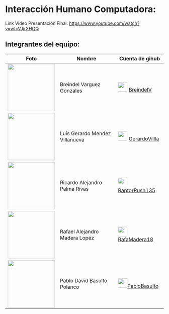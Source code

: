 

# Interacción Humano Computadora:

Link Video Presentación Final: https://www.youtube.com/watch?v=wfcVJjrXHQQ

## Integrantes del equipo:


|Foto                   | Nombre                          |Cuenta de gihub|
|-----------------------|---------------------------------|------------|
| <img src="./assets/varguez-breindel.jpg" width="150px">| Breindel Varguez Gonzales       | <img src="https://cdn-icons-png.flaticon.com/512/25/25231.png" width="30px"> [BreindelV](https://github.com/BreindelV)|
| <img src="./assets/mendez-gerardo.jpg" width="150px">  | Luis Gerardo Mendez Villanueva  | <img src="https://cdn-icons-png.flaticon.com/512/25/25231.png" width="30px"> [GerardoVillla](https://github.com/GerardoVillla)|
| <img src="./assets/palma-ricardo.jpeg" width="150px">  | Ricardo Alejandro Palma Rivas | <img src="https://cdn-icons-png.flaticon.com/512/25/25231.png" width="30px"> [RaptorRush135](https://github.com/RaptorRush135)|
| <img src="./assets/madera-rafael.jpeg" width="150px">  | Rafael Alejandro Madera Lopéz | <img src="https://cdn-icons-png.flaticon.com/512/25/25231.png" width="30px">[RafaMadera18](https://github.com/RafaMadera18)|
| <img src="./assets/basulto-pablo.jpeg" width="150px">  | Pablo David Basulto Polanco | <img src="https://cdn-icons-png.flaticon.com/512/25/25231.png" width="30px">[PabloBasulto](https://github.com/PabloBasulto)|
